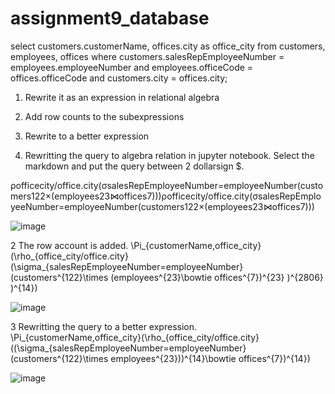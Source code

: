 # assignment9_database


select customers.customerName, offices.city as office_city from customers, employees, offices where customers.salesRepEmployeeNumber = employees.employeeNumber and employees.officeCode = offices.officeCode and customers.city = offices.city;

1. Rewrite it as an expression in relational algebra
2. Add row counts to the subexpressions
3. Rewrite to a better expression

1. Rewritting the query to algebra relation in jupyter notebook. Select the markdown and put the query between 2 dollarsign $.

ρofficecity/office.city(σsalesRepEmployeeNumber=employeeNumber(customers122×(employees23⋈offices7)))ρofficecity/office.city(σsalesRepEmployeeNumber=employeeNumber(customers122×(employees23⋈offices7)))

![image](https://user-images.githubusercontent.com/40825848/55295765-4d536900-5411-11e9-9200-71a88af0af82.png)


2 The row account is added.
\Pi_{customerName,office\_city}(\rho_{office\_city/office.city}(\sigma_{salesRepEmployeeNumber=employeeNumber}(customers^{122}\times (employees^{23}\bowtie offices^{7})^{23} )^{2806} )^{14})

![image](https://user-images.githubusercontent.com/40825848/55295798-acb17900-5411-11e9-8779-7db888d611b0.png)

3 Rewritting the query to a better expression.
\Pi_{customerName,office_city}(\rho_{office_city/office.city}((\sigma_{salesRepEmployeeNumber=employeeNumber}(customers^{122}\times employees^{23}))^{14}\bowtie offices^{7})^{14})

![image](https://user-images.githubusercontent.com/40825848/55295808-c9e64780-5411-11e9-9d22-7730932477e9.png)


